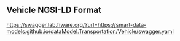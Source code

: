 ## Vehicle NGSI-LD Format

https://swagger.lab.fiware.org/?url=https://smart-data-models.github.io/dataModel.Transportation/Vehicle/swagger.yaml